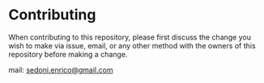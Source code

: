 # Contributing

When contributing to this repository, please first discuss the change you wish to make via issue, email, or any other method with the owners of this repository before making a change.

mail: sedoni.enrico@gmail.com



